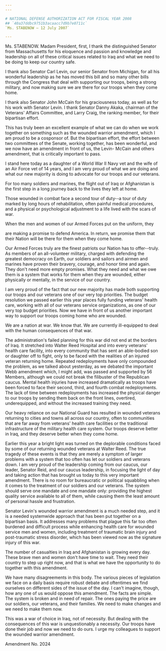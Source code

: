 ```yaml
---
---

# NATIONAL DEFENSE AUTHORIZATION ACT FOR FISCAL YEAR 2008
## `40a37ddbc9751b3acaacc7d9b7e0711c`
`Ms. STABENOW — 12 July 2007`

---
```



Ms. STABENOW. Madam President, first, I thank the distinguished 
Senator from Massachusetts for his eloquence and passion and knowledge 
and leadership on all of these critical issues related to Iraq and what 
we need to be doing to keep our country safe.

I thank also Senator Carl Levin, our senior Senator from Michigan, 
for all his wonderful leadership as he has moved this bill and so many 
other bills through the Congress that deal with supporting our troops, 
being a strong military, and now making sure we are there for our 
troops when they come home.

I thank also Senator John McCain for his graciousness today, as well 
as for his work with Senator Levin. I thank Senator Danny Akaka, 
chairman of the Veterans' Affairs Committee, and Larry Craig, the 
ranking member, for their bipartisan effort.

This has truly been an excellent example of what we can do when we 
work together on something such as the wounded warrior amendment, which 
I am proud to be a cosponsor of. But the bipartisan effort, the effort 
between two committees of the Senate, working together, has been 
wonderful, and we now have an amendment in front of us, the Levin-
McCain and others amendment, that is critically important to pass.

I stand here today as a daughter of a World War II Navy vet and the 
wife of an Air Force vet of 14 years, and I am very proud of what we 
are doing and what our new majority is doing to advocate for our troops 
and our veterans.

For too many soldiers and marines, the flight out of Iraq or 
Afghanistan is the first step in a long journey back to the lives they 
left at home.

Those wounded in combat face a second tour of duty--a tour of duty 
marked by long hours of rehabilitation, often painful medical 
procedures, and a physical or psychological adjustment to a life lived 
with the scars of war.

When the men and women of our Armed Forces put on the uniform, they


are making a promise to defend America. In return, we promise them that 
their Nation will be there for them when they come home.

Our Armed Forces truly are the finest patriots our Nation has to 
offer--truly. As members of an all-volunteer military, charged with 
defending the greatest democracy on Earth, our soldiers and sailors and 
airmen and marines have proven their bravery, courage, and honor time 
and again. They don't need more empty promises. What they need and what 
we owe them is a system that works for them when they are wounded, 
either physically or mentally, in the service of our country.


I am very proud of the fact that our new majority has made both 
supporting our troops and our veterans one of our very top priorities. 
The budget resolution we passed earlier this year places fully funding 
veterans' health care, working with all of our veterans service 
organizations, as one of our very top budget priorities. Now we have in 
front of us another important way to support our troops coming home who 
are wounded.

We are a nation at war. We know that. We are currently ill-equipped 
to deal with the human consequences of that war.

The administration's failed planning for this war did not end at the 
borders of Iraq. It stretched into Walter Reed Hospital and into every 
veterans' health care facility, into every community that has sent an 
able-bodied son or daughter off to fight, only to be faced with the 
realities of an injured veteran returning home. Repeated redeployments 
have only compounded the problem, as we talked about yesterday, as we 
debated the important Webb amendment which, I might add, was passed and 
supported by 56 Members, although we could not break the filibuster of 
the Republican caucus. Mental health injuries have increased 
dramatically as troops have been forced to face their second, third, 
and fourth combat redeployments. The lack of time between redeployments 
has increased the physical danger to our troops by sending them back on 
the front lines, overtired, underequipped, and without the increased 
training they need.

Our heavy reliance on our National Guard has resulted in wounded 
veterans returning to cities and towns all across our country, often to 
communities that are far away from veterans' health care facilities or 
the traditional infrastructure of the military health care system. Our 
troops deserve better in Iraq, and they deserve better when they come 
home.

Earlier this year a bright light was turned on the deplorable 
conditions faced by some of our returning wounded veterans at Walter 
Reed. The true tragedy of these events is that they are merely a 
symptom of larger problems with a system that too often has let our 
soldiers and veterans down. I am very proud of the leadership coming 
from our caucus, our leader, Senator Reid, and our caucus leadership, 
in focusing the light of day and taking action that has brought us 
today to this very important amendment. There is no room for 
bureaucratic or political squabbling when it comes to the treatment of 
our soldiers and our veterans. The system should serve one mandate and 
one mandate only: providing the highest quality service available to 
all of them, while causing them the least amount of personal hassle and 
frustration.

Senator Levin's wounded warrior amendment is a much needed step, and 
it is a needed systemwide approach that has been put together on a 
bipartisan basis. It addresses many problems that plague this far too 
often burdened and difficult process while enhancing health care for 
wounded service men and women, including treatment of traumatic brain 
injury and post-traumatic stress disorder, which has been viewed now as 
the signature injury of this war.

The number of casualties in Iraq and Afghanistan is growing every 
day. These brave men and women don't have time to wait. They need their 
country to step up right now, and that is what we have the opportunity 
to do together with this amendment.

We have many disagreements in this body. The various pieces of 
legislation we face on a daily basis require robust debate and 
oftentimes we find ourselves on different sides of the issue of the 
day. I can't imagine, though, how any one of us would oppose this 
amendment. The facts are simple. The system is broken and in need of 
repair. The ones paying the price are our soldiers, our veterans, and 
their families. We need to make changes and we need to make them now.

This was a war of choice in Iraq, not of necessity. But dealing with 
the consequences of this war is unquestionably a necessity. Our troops 
have done their job and now we need to do ours. I urge my colleagues to 
support the wounded warrior amendment.















 Amendment No. 2024
